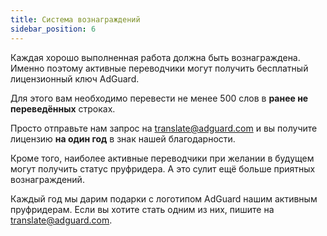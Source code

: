 ```yaml
---
title: Система вознаграждений
sidebar_position: 6
---
```


Каждая хорошо выполненная работа должна быть вознаграждена. Именно поэтому активные переводчики могут получить бесплатный лицензионный ключ AdGuard.

Для этого вам необходимо перевести не менее 500 слов в **ранее не переведённых** строках.

Просто отправьте нам запрос на [translate@adguard.com](mailto:translate@adguard.com) и вы получите лицензию  **на один год** в знак нашей благодарности.

Кроме того, наиболее активные переводчики при желании в будущем могут получить статус пруфридера. А это сулит ещё больше приятных вознаграждений.

Каждый год мы дарим подарки с логотипом AdGuard нашим активным пруфридерам. Если вы хотите стать одним из них, пишите на [translate@adguard.com](mailto:translate@adguard.com).
